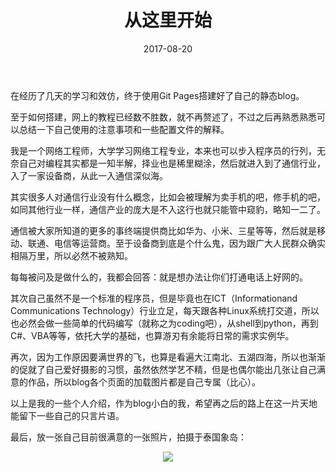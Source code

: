 ﻿---
layout: post
title: 从这里开始
date: 2017-08-20
categories: blog
tags: [开篇]
description: To be better
---

在经历了几天的学习和效仿，终于使用Git Pages搭建好了自己的静态blog。

至于如何搭建，网上的教程已经数不胜数，就不再赘述了，不过之后再熟悉熟悉可以总结一下自己使用的注意事项和一些配置文件的解释。

我是一个网络工程师，大学学习网络工程专业，本来也可以步入程序员的行列，无奈自己对编程其实都是一知半解，择业也是稀里糊涂，然后就进入到了通信行业，入了一家设备商，从此一入通信深似海。

其实很多人对通信行业没有什么概念，比如会被理解为卖手机的吧，修手机的吧，如同其他行业一样，通信产业的庞大是不入这行也就只能管中窥豹，略知一二了。

通信被大家所知道的更多的事终端提供商比如华为、小米、三星等等，然后就是移动、联通、电信等运营商。至于设备商到底是个什么鬼，因为跟广大人民群众确实相隔万里，所以必然不被熟知。

每每被问及是做什么的，我都会回答：就是想办法让你们打通电话上好网的。

其次自己虽然不是一个标准的程序员，但是毕竟也在ICT（Informationand Communications Technology）行业立足，每天跟各种Linux系统打交道，所以也必然会做一些简单的代码编写（就称之为coding吧），从shell到python，再到C#、VBA等等，依托大学的基础，也算游刃有余能将日常的需求实例华。

再次，因为工作原因要满世界的飞，也算是看遍大江南北、五湖四海，所以也渐渐的促就了自己爱好摄影的习惯，虽然依然学艺不精，但是也偶尔能出几张让自己满意的作品，所以blog各个页面的加载图片都是自己专属（比心）。

以上是我的一些个人介绍，作为blog小白的我，希望再之后的路上在这一片天地能留下一些自己的只言片语。

最后，放一张自己目前很满意的一张照片，拍摄于泰国象岛：
<center>
    <p><img src="http://imglf1.nosdn.127.net/img/d1lUUXJDdTYyTEVqbmlNQnlFMHRiL0ZpTmoxeU9mUGwwcWRpS0U3Mml1UWYzM2lzU2lqV1d3PT0.jpg?imageView&thumbnail=1680x0&quality=96&stripmeta=0&type=jpg" align="center"></p>
</center>

